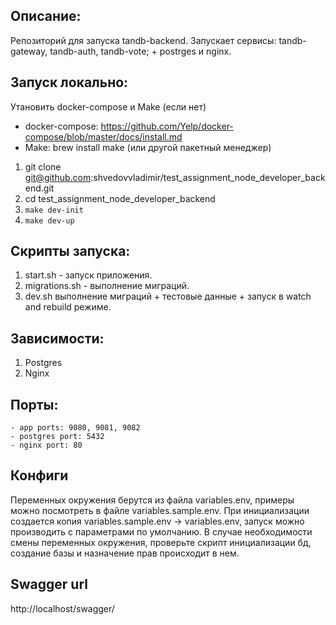 ## Описание:

Репозиторий для запуска tandb-backend. Запускает сервисы: tandb-gateway, tandb-auth, tandb-vote; + postrges и nginx.

## Запуск локально:

Утановить docker-compose и Make (если нет)
- docker-compose: https://github.com/Yelp/docker-compose/blob/master/docs/install.md
- Make: brew install make (или другой пакетный менеджер)

1. git clone git@github.com:shvedovvladimir/test_assignment_node_developer_backend.git
2. cd test_assignment_node_developer_backend
4. `make dev-init`
5. `make dev-up`

## Скрипты запуска:

1. start.sh - запуск приложения.
2. migrations.sh - выполнение миграций.
3. dev.sh выполнение миграций + тестовые данные + запуск в watch and rebuild режиме.

## Зависимости:

1. Postgres
2. Nginx

## Порты:

    - app ports: 9080, 9081, 9082
    - postgres port: 5432
    - nginx port: 80

## Конфиги

Переменных окружения берутся из файла variables.env, примеры можно посмотреть в файле variables.sample.env. При инициализации создается копия variables.sample.env -> variables.env, запуск можно производить с параметрами по умолчанию. В случае необходимости смены переменных окружения, проверьте скрипт инициализации бд, создание базы и назначение прав происходит в нем.

## Swagger url

http://localhost/swagger/

